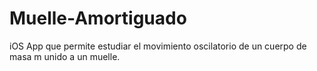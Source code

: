 # Muelle-Amortiguado
iOS App que permite estudiar el movimiento oscilatorio de un cuerpo de masa m unido a un muelle.
